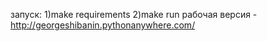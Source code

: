 запуск: 1)make requirements
        2)make run
рабочая версия - http://georgeshibanin.pythonanywhere.com/

